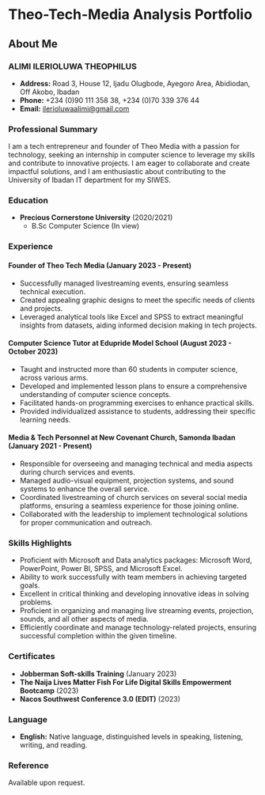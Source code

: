 # Theo-Tech-Media Analysis Portfolio

## About Me

### ALIMI ILERIOLUWA THEOPHILUS
- **Address:** Road 3, House 12, Ijadu Olugbode, Ayegoro Area, Abidiodan, Off Akobo, Ibadan
- **Phone:** +234 (0)90 111 358 38, +234 (0)70 339 376 44
- **Email:** ilerioluwaalimi@gmail.com

### Professional Summary
I am a tech entrepreneur and founder of Theo Media with a passion for technology, seeking an internship in computer science to leverage my skills and contribute to innovative projects. I am eager to collaborate and create impactful solutions, and I am enthusiastic about contributing to the University of Ibadan IT department for my SIWES.

### Education
- **Precious Cornerstone University** (2020/2021)
  - B.Sc Computer Science (In view)

### Experience
#### Founder of Theo Tech Media (January 2023 - Present)
- Successfully managed livestreaming events, ensuring seamless technical execution.
- Created appealing graphic designs to meet the specific needs of clients and projects.
- Leveraged analytical tools like Excel and SPSS to extract meaningful insights from datasets, aiding informed decision making in tech projects.

#### Computer Science Tutor at Edupride Model School (August 2023 - October 2023)
- Taught and instructed more than 60 students in computer science, across various arms.
- Developed and implemented lesson plans to ensure a comprehensive understanding of computer science concepts.
- Facilitated hands-on programming exercises to enhance practical skills.
- Provided individualized assistance to students, addressing their specific learning needs.

#### Media & Tech Personnel at New Covenant Church, Samonda Ibadan (January 2021 - Present)
- Responsible for overseeing and managing technical and media aspects during church services and events.
- Managed audio-visual equipment, projection systems, and sound systems to enhance the overall service.
- Coordinated livestreaming of church services on several social media platforms, ensuring a seamless experience for those joining online.
- Collaborated with the leadership to implement technological solutions for proper communication and outreach.

### Skills Highlights
- Proficient with Microsoft and Data analytics packages: Microsoft Word, PowerPoint, Power BI, SPSS, and Microsoft Excel.
- Ability to work successfully with team members in achieving targeted goals.
- Excellent in critical thinking and developing innovative ideas in solving problems.
- Proficient in organizing and managing live streaming events, projection, sounds, and all other aspects of media.
- Efficiently coordinate and manage technology-related projects, ensuring successful completion within the given timeline.

### Certificates
- **Jobberman Soft-skills Training** (January 2023)
- **The Naija Lives Matter Fish For Life Digital Skills Empowerment Bootcamp** (2023)
- **Nacos Southwest Conference 3.0 (EDIT)** (2023)

### Language
- **English:** Native language, distinguished levels in speaking, listening, writing, and reading.

### Reference
Available upon request.

